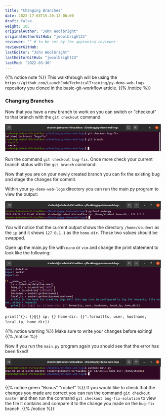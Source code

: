 ```yaml
---
title: "Changing Branches"
date: 2022-17-03T15:20:12-06:00
draft: false
weight: 105
originalAuthor: "John Woolbright"
originalAuthorGitHub: "jwoolbright23"
reviewer: "" # to be set by the approving reviewer
reviewerGitHub:
lastEditor: "John Woolbright"
lastEditorGitHub: "jwoolbright23"
lastMod: "2022-03-30"
---
```


{{% notice note %}}
This walkthrough will be using the `https://github.com/LaunchCodeTechnicalTraining/py-demo-web-logs` repository you cloned in the basic-git-workflow article.
{{% /notice %}}

### Changing Branches

Now that you have a new branch to work on you can switch or "checkout" to that branch with the `git checkout` command.

![git-checkout](pictures/git-checkout.png?classes=border)

Run the command `git checkout bug-fix`. Once more check your current branch status with the `git branch` command.

Now that you are on your newly created branch you can fix the existing bug and stage the changes for commit.

Within your `py-demo-web-logs` directory you can run the main.py program to view the output:

![big-fix](pictures/bug-fix.png?classes=border)

You will notice that the current output shows the directory `/home/student` as the `ip` and it shows `127.0.1.1` as the `home-dir`. Those two values should be swapped. 

Open up the main.py file with `nano` or `vim` and change the print statement to look like the following: 

![big-fixed](pictures/bug-fixed.png?classes=border)

`print("{}: {}@{} ip: {} home-dir: {}".format(ts, user, hostname, local_ip, home_dir))`

{{% notice warning %}}
Make sure to write your changes before exiting!
{{% /notice %}}

Now if you run the `main.py` program again you should see that the error has been fixed!

![python3-main](pictures/python3-main.png?classes=border)

{{% notice green "Bonus" "rocket" %}}
If you would like to check that the changes you made are correct you can run the command `git checkout master` and then run the command `git checkout bug-fix-solution` to view the file it contains and compare it to the change you made on the `bug-fix` branch. 
{{% /notice %}}